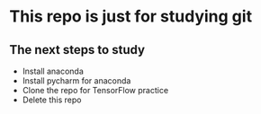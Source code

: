 # This repo is just for studying git

## The next steps to study
- Install anaconda
- Install pycharm for anaconda
- Clone the repo for TensorFlow practice
- Delete this repo
